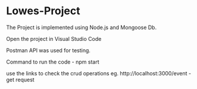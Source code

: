 # Lowes-Project

The Project is implemented using Node.js and Mongoose Db. 

Open the project in Visual Studio Code

Postman API was used for testing.

Command to run the code - npm start

use the links to check the crud operations
eg. http://localhost:3000/event - get request
